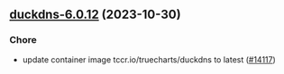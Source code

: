 

## [duckdns-6.0.12](https://github.com/truecharts/charts/compare/duckdns-6.0.11...duckdns-6.0.12) (2023-10-30)

### Chore

- update container image tccr.io/truecharts/duckdns to latest ([#14117](https://github.com/truecharts/charts/issues/14117))
  
  